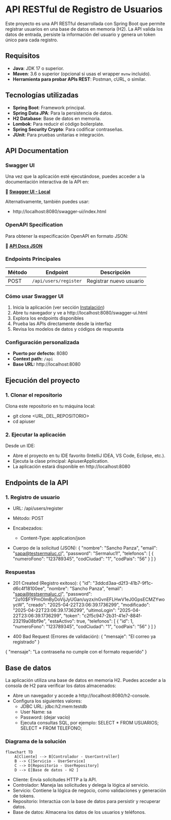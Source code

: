 # API RESTful de Registro de Usuarios

Este proyecto es una API RESTful desarrollada con Spring Boot que permite registrar usuarios en una base de datos en memoria (H2). La API valida los datos de entrada, persiste la información del usuario y genera un token único para cada registro.

## **Requisitos**

- **Java**: JDK 17 o superior.
- **Maven**: 3.6 o superior (opcional si usas el wrapper `mvnw` incluido).
- **Herramienta para probar APIs REST**: Postman, cURL, o similar.

## **Tecnologías utilizadas**

- **Spring Boot**: Framework principal.
- **Spring Data JPA**: Para la persistencia de datos.
- **H2 Database**: Base de datos en memoria.
- **Lombok**: Para reducir el código boilerplate.
- **Spring Security Crypto**: Para codificar contraseñas.
- **JUnit**: Para pruebas unitarias e integración.

## API Documentation
### Swagger UI
Una vez que la aplicación esté ejecutándose, puedes acceder a la documentación interactiva de la API en:

**🔗 [Swagger UI - Local](http://localhost:8080/swagger-ui.html)**

Alternativamente, también puedes usar:
- http://localhost:8080/swagger-ui/index.html

### OpenAPI Specification
Para obtener la especificación OpenAPI en formato JSON:

**🔗 [API Docs JSON](http://localhost:8080/v3/api-docs)**

### Endpoints Principales

| Método | Endpoint | Descripción |
|--------|----------|-------------|
| POST | `/api/users/register` | Registrar nuevo usuario |

### Cómo usar Swagger UI

1. Inicia la aplicación (ver sección [Instalación](#instalación))
2. Abre tu navegador y ve a http://localhost:8080/swagger-ui.html
3. Explora los endpoints disponibles
4. Prueba las APIs directamente desde la interfaz
5. Revisa los modelos de datos y códigos de respuesta

### Configuración personalizada
- **Puerto por defecto:** 8080
- **Context path:** `/api`
- **Base URL:** http://localhost:8080

## **Ejecución del proyecto**

### **1. Clonar el repositorio**

Clona este repositorio en tu máquina local:

- git clone <URL_DEL_REPOSITORIO>
- cd apiuser

### **2. Ejecutar la aplicación**
Desde un IDE:
- Abre el proyecto en tu IDE favorito (IntelliJ IDEA, VS Code, Eclipse, etc.).
- Ejecuta la clase principal: ApiuserApplication.
- La aplicación estará disponible en http://localhost:8080

## **Endpoints de la API**

### **1. Registro de usuario**
- URL: /api/users/register
- Método: POST
- Encabezados:
    - Content-Type: application/json

- Cuerpo de la solicitud (JSON):
{
  "nombre": "Sancho Panza",
  "email": "sapa@testsermaluc.cl",
  "password": "Sermaluc1!",
  "telefonos": [
    {
      "numeroFono": "123789345",
      "codCiudad": "1",
      "codPais": "56"
    }
  ]
}

### **Respuestas**

- 201 Created (Registro exitoso):
{
    "id": "3ddcd3aa-d2f3-41b7-9f1c-d6c4f18100ee",
    "nombre": "Sancho Panza",
    "email": "sapa@testsermaluc.cl",
    "password": "$2a$10$FYPmOlmByDoVijJyUGan/uyzx/nGvnEFLHwV1eJ0GpsECMZYwoycW",
    "creado": "2025-04-22T23:06:39.1736299",
    "modificado": "2025-04-22T23:06:39.1736299",
    "ultimoLogin": "2025-04-22T23:06:39.1736299",
    "token": "c2f5c947-2b31-41e7-884f-23219a08bf9e",
    "estaActivo": true,
    "telefonos": [
        {
            "id": 1,
            "numeroFono": "123789345",
            "codCiudad": "1",
            "codPais": "56"
        }
    ]
}

- 400 Bad Request (Errores de validación):
{
  "mensaje": "El correo ya registrado"
}

{
  "mensaje": "La contraseña no cumple con el formato requerido"
}

## **Base de datos**
La aplicación utiliza una base de datos en memoria H2. Puedes acceder a la consola de H2 para verificar los datos almacenados:

- Abre un navegador y accede a http://localhost:8080/h2-console.
- Configura los siguientes valores:
    - JDBC URL: jdbc:h2:mem:testdb
    - User Name: sa
    - Password: (dejar vacío)
    - Ejecuta consultas SQL, por ejemplo:
        SELECT * FROM USUARIOS;
        SELECT * FROM TELEFONO;

### **Diagrama de la solución**
```mermaid
flowchart TD
    A[Cliente] --> B[Controlador - UserController] 
    B --> C[Servicio - UserService] 
    C --> D[Repositorio - UserRepository] 
    D --> E[Base de datos - H2 ]
```
- Cliente: Envía solicitudes HTTP a la API.
- Controlador: Maneja las solicitudes y delega la lógica al servicio.
- Servicio: Contiene la lógica de negocio, como validaciones y generación de tokens.
- Repositorio: Interactúa con la base de datos para persistir y recuperar datos.
- Base de datos: Almacena los datos de los usuarios y teléfonos.
